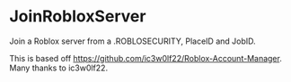 # JoinRobloxServer
Join a Roblox server from a .ROBLOSECURITY, PlaceID and JobID.

This is based off https://github.com/ic3w0lf22/Roblox-Account-Manager.
Many thanks to ic3w0lf22.
